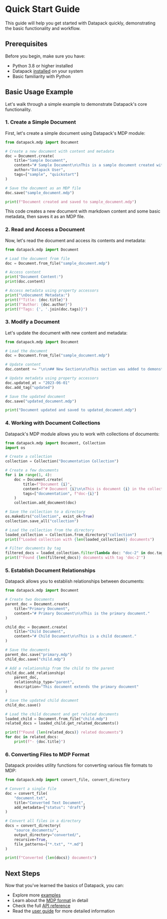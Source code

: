 # Quick Start Guide

This guide will help you get started with Datapack quickly, demonstrating the basic functionality and workflow.

## Prerequisites

Before you begin, make sure you have:

- Python 3.8 or higher installed
- Datapack [installed](installation.md) on your system
- Basic familiarity with Python

## Basic Usage Example

Let's walk through a simple example to demonstrate Datapack's core functionality.

### 1. Create a Simple Document

First, let's create a simple document using Datapack's MDP module:

```python
from datapack.mdp import Document

# Create a new document with content and metadata
doc = Document.create(
    title="Sample Document",
    content="# Sample Document\n\nThis is a sample document created with Datapack.",
    author="Datapack User",
    tags=["sample", "quickstart"]
)

# Save the document as an MDP file
doc.save("sample_document.mdp")

print(f"Document created and saved to sample_document.mdp")
```

This code creates a new document with markdown content and some basic metadata, then saves it as an MDP file.

### 2. Read and Access a Document

Now, let's read the document and access its contents and metadata:

```python
from datapack.mdp import Document

# Load the document from file
doc = Document.from_file("sample_document.mdp")

# Access content
print("Document Content:")
print(doc.content)

# Access metadata using property accessors
print("\nDocument Metadata:")
print(f"Title: {doc.title}")
print(f"Author: {doc.author}")
print(f"Tags: {', '.join(doc.tags)}")
```

### 3. Modify a Document

Let's update the document with new content and metadata:

```python
from datapack.mdp import Document

# Load the document
doc = Document.from_file("sample_document.mdp")

# Update content
doc.content += "\n\n## New Section\n\nThis section was added to demonstrate document modification."

# Update metadata using property accessors
doc.updated_at = "2023-06-01"
doc.add_tag("updated")

# Save the updated document
doc.save("updated_document.mdp")

print("Document updated and saved to updated_document.mdp")
```

### 4. Working with Document Collections

Datapack's MDP module allows you to work with collections of documents:

```python
from datapack.mdp import Document, Collection
import os

# Create a collection
collection = Collection("Documentation Collection")

# Create a few documents
for i in range(1, 4):
    doc = Document.create(
        title=f"Document {i}",
        content=f"# Document {i}\n\nThis is document {i} in the collection.",
        tags=["documentation", f"doc-{i}"]
    )
    collection.add_document(doc)

# Save the collection to a directory
os.makedirs("collection", exist_ok=True)
collection.save_all("collection")

# Load the collection from the directory
loaded_collection = Collection.from_directory("collection")
print(f"Loaded collection with {len(loaded_collection)} documents")

# Filter documents by tag
filtered_docs = loaded_collection.filter(lambda doc: "doc-2" in doc.tags)
print(f"Found {len(filtered_docs)} documents with tag 'doc-2'")
```

### 5. Establish Document Relationships

Datapack allows you to establish relationships between documents:

```python
from datapack.mdp import Document

# Create two documents
parent_doc = Document.create(
    title="Primary Document",
    content="# Primary Document\n\nThis is the primary document."
)

child_doc = Document.create(
    title="Child Document",
    content="# Child Document\n\nThis is a child document."
)

# Save the documents
parent_doc.save("primary.mdp")
child_doc.save("child.mdp")

# Add a relationship from the child to the parent
child_doc.add_relationship(
    parent_doc, 
    relationship_type="parent",
    description="This document extends the primary document"
)

# Save the updated child document
child_doc.save()

# Load the child document and get related documents
loaded_child = Document.from_file("child.mdp")
related_docs = loaded_child.get_related_documents()

print(f"Found {len(related_docs)} related documents")
for doc in related_docs:
    print(f"- {doc.title}")
```

### 6. Converting Files to MDP Format

Datapack provides utility functions for converting various file formats to MDP:

```python
from datapack.mdp import convert_file, convert_directory

# Convert a single file
doc = convert_file(
    "document.txt", 
    title="Converted Text Document",
    add_metadata={"status": "draft"}
)

# Convert all files in a directory
docs = convert_directory(
    "source_documents/",
    output_directory="converted/",
    recursive=True,
    file_patterns=["*.txt", "*.md"]
)

print(f"Converted {len(docs)} documents")
```

## Next Steps

Now that you've learned the basics of Datapack, you can:

- Explore more [examples](examples/index.md)
- Learn about the [MDP format](mdp_format.md) in detail
- Check the full [API reference](api/index.md)
- Read the [user guide](user-guide/index.md) for more detailed information 